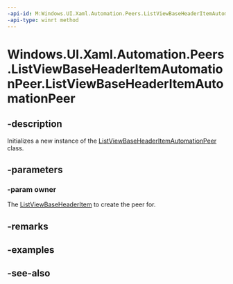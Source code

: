 ```yaml
---
-api-id: M:Windows.UI.Xaml.Automation.Peers.ListViewBaseHeaderItemAutomationPeer.#ctor(Windows.UI.Xaml.Controls.ListViewBaseHeaderItem)
-api-type: winrt method
---
```


<!-- Method syntax
protected ListViewBaseHeaderItemAutomationPeer(Windows.UI.Xaml.Controls.ListViewBaseHeaderItem owner)
-->

# Windows.UI.Xaml.Automation.Peers.ListViewBaseHeaderItemAutomationPeer.ListViewBaseHeaderItemAutomationPeer

## -description
Initializes a new instance of the [ListViewBaseHeaderItemAutomationPeer](listviewbaseheaderitemautomationpeer.md) class.


## -parameters
### -param owner
The [ListViewBaseHeaderItem](../windows.ui.xaml.controls/listviewbaseheaderitem.md) to create the peer for.

## -remarks

## -examples

## -see-also
